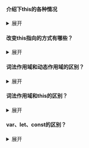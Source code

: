 #### 介绍下this的各种情况

<details>
    <summary>展开</summary>
    <ol>
        <li>对象的方法调用：this指向调用此方法的对象</li>
        <li>普通函数调用：this指向全局对象</li>
        <li>严格模式下的普通函数调用：this是undefined</li>
        <li>构造函数调用：this指向构造函数新创建的对象</li>
        <li>箭头函数：this默认绑定外层的this的值，所以箭头函数中this的值和外层的this是一样的</li>
        <li>事件中的this：表示接收事件的元素</li>
    </ol>
</details>


#### 改变this指向的方式有哪些？

<details>
    <summary>展开</summary>
    <p>
        主要是call、apply、bind
        <ol>
            <li>call和apply改变this都是立即执行，不同的是call是一个参数一个参数地传，apply是传一个数组</li>
            <li>bind绑定this之后返回一个新的函数，并且也是一个参数一个参数地传</li>
    	</ol>
    </p>
</details>



#### 词法作用域和动态作用域的区别？

<details>
    <summary>展开</summary>
    <p>
        词法作用域（静态作用域）是在<b>书写代码或者说定义时</b>确定的，而动态作用域是在<b>运行时</b>确定的
    </p>
    <p>
        词法作用域关注函数<b>在何处声明</b>，而动态作用域关注函数<b>从何处调用</b>，其作用域链是基于<b>运行时的调用栈</b>的
    </p>
    <p>
        <b>JS使用的是词法作用域</b>
    </p>
    <p>
        下面举个例子：
    </p>
    <pre><code>var a = 2;
function foo() {
    console.log(a);
}
function bar() {
    var a = 3;
    foo();
}
bar();</code></pre>
    <p>
        如果是词法作用域，就输出2，如果是动态作用域，就输出3
    </p>
</details>



#### 词法作用域和this的区别？

<details>
    <summary>展开</summary>
    <p>
        this有点像动态作用域，this是运行时进行绑定的，并不是在编写时绑定，this的绑定和函数声明的位置没有任何关系，只取决于函数的调用方式；而词法作用域是在书写代码或者说定义时就确定的
    </p>
    <p>
        （其实真实的答案并不是向上面那样的，但是正确答案太复杂了我现在搞不懂，所以就先像上面那样简单回答一下吧）
    </p>
</details>



#### var、let、const的区别？

<details>
    <summary>展开</summary>
    <ol>
        <li>let和const是块级作用域，var是函数作用域</li>
        <li>var声明的全局变量会挂载到window（全局对象）上，而let和const的不会</li>
        <li>const声明的同时必须赋值，之后不能再修改，但如果是引用数据类型，其内部的值是可以改变的</li>
        <li>同一作用域下let和const不能声明同名变量，而var可以</li>
        <li>var、let、const声明变量都存在变量提升，但规定let和const不能在其声明之前使用</li>
    </ol>
</details>


